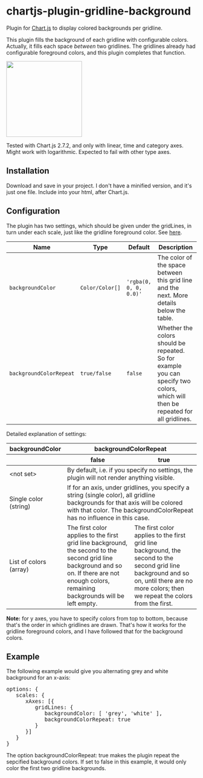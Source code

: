 # chartjs-plugin-gridline-background

Plugin for <a href="http://www.chartjs.org/">Chart.js</a> to display colored backgrounds per gridline.

This plugin fills the background of each gridline with configurable colors. Actually, it fills each space _between_ two gridlines.
The gridlines already had configurable foreground colors, and this plugin completes that function.

<img src="https://rawgit.com/sfrauenfelder/chartjs-plugin-gridline-background/master/demo-picture.png" style="width:200px;">

Tested with Chart.js 2.7.2, and only with linear, time and category axes. Might work with logarithmic. Expected to fail with other type axes.
<h2>Installation</h2>
Download and save in your project. I don't have a minified version, and it's just one file.
Include into your html, after Chart.js.

<h2>Configuration</h2>
The plugin has two settings, which should be given under the gridLines, in turn under each scale, just like the gridline foreground color. See <a href="http://www.chartjs.org/docs/latest/axes/styling.html#grid-line-configuration">here</a>.
<table>
<thead>
<tr>
<th>Name</th>
<th>Type</th>
<th>Default</th>
<th>Description</th>
</tr>
</thead>
<tbody>
<tr>
<td><code>backgroundColor</code></td>
<td><code>Color/Color[]</code></td>
<td><code>'rgba(0, 0, 0, 0.0)'</code></td>
<td>The color of the space between this grid line and the next. More details below the table.
</td>
</tr>
<tr>
<td><code>backgroundColorRepeat</code></td>
<td><code>true/false</code></td>
<td><code>false</code></td>
<td>Whether the colors should be repeated. So for example you can specify two colors, which will then be repeated for all gridlines. 
   </td>
</tr>
 </tbody>
</table>
Detailed explanation of settings:
<table>
   <thead>
      <tr>
         <th>
            backgroundColor
         </th>
         <th colspan=2>
            backgroundColorRepeat
         </th>
      </tr>
     <tr>
      <th></th>
      <th>false</th>
      <th>true</th>
      </tr>
   </thead>
   <tbody>
      <tr>
         <td>
            &lt;not set&gt;
         </td>
         <td colspan=2>
            By default, i.e. if you specify no settings, the plugin will not render anything visible.
         </td>
      </tr>
      <tr>
         <td>
            Single color (string)
         </td>
         <td colspan=2>
            If for an axis, under gridlines, you specify a string (single color), all gridline backgrounds for that axis will be colored with that color. The backgroundColorRepeat has no influence in this case.
         </td>
      </tr>
      <tr>
         <td>
            List of colors (array)
         </td>
         <td>
            The first color applies to the first grid line background, the second to the second grid line background and so on. If there are not enough colors, remaining backgrounds will be left empty.
         </td>
         <td>
            The first color applies to the first grid line background, the second to the second grid line background and so on, until there are no more colors; then we repeat the colors from the first.
         </td>
      </tr>
   </tbody>
</table>

<strong>Note:</strong> for y axes, you have to specify colors from top to bottom, because that's the order in which gridlines are drawn. That's how it works for the gridline foreground colors, and I have followed that for the background colors.

<h2>Example</h2>
The following example would give you alternating grey and white background for an x-axis:

<pre>
options: {
   scales: {
      xAxes: [{
         gridLines: {
            backgroundColor: [ 'grey', 'white' ],
            backgroundColorRepeat: true
         }
      }]
   }
}
</pre>


The option backgroundColorRepeat: true makes the plugin repeat the sepcified background colors. If set to false in this example, it would only color the first two gridline backgrounds.


